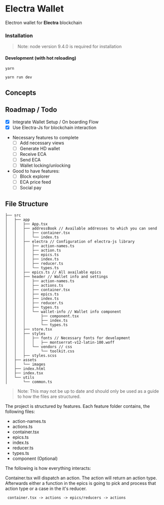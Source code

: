 # Electra Wallet
Electron wallet for **Electra** blockchain


### Installation

> Note: node version 9.4.0 is required for installation
#### Development (with hot reloading)
`yarn`

`yarn run dev`

## Concepts

## Roadmap / Todo
- [x] Integrate Wallet Setup / On boarding Flow
- [x] Use Electra-Js for blockchain interaction
- Necessary features to complete
	- [ ] Add necessary views
	- [ ] Generate HD wallet
	- [ ] Receive ECA
	- [ ] Send ECA
	- [ ] Wallet locking/unlocking
- Good to have features:
	- [ ] Block explorer
	- [ ] ECA price feed
	- [ ] Social pay

## File Structure
```
├── src
│   ├── app
│   │   ├── App.tsx
│   │   ├── addressBook // Available addresses to which you can send
│   │   │   ├── container.tsx
│   │   │   └── index.ts
│   │   ├── electra // Configuration of electra-js library
│   │   │   ├── action-names.ts
│   │   │   ├── action.ts
│   │   │   ├── epics.ts
│   │   │   ├── index.ts
│   │   │   ├── reducer.ts
│   │   │   └── types.ts
│   │   ├── epics.ts // All available epics
│   │   ├── header // Wallet info and settings
│   │   │   ├── action-names.ts
│   │   │   ├── actions.ts
│   │   │   ├── container.tsx
│   │   │   ├── epics.ts
│   │   │   ├── index.ts
│   │   │   ├── reducer.ts
│   │   │   ├── types.ts
│   │   │   └── wallet-info // Wallet info component
│   │   │       ├── component.tsx
│   │   │       ├── index.ts
│   │   │       └── types.ts
│   │   ├── store.tsx
│   │   ├── styles
│   │   │   ├── fonts // Necessary fonts for development
│   │   │   │   ├── montserrat-v12-latin-100.woff
│   │   │   └── vendors // css
│   │   │       └── toolkit.css
│   │   ├── styles.scss
│   ├── assets
│   │   └── images
│   ├── index.html
│   ├── index.tsx
│   └── utils
│       └── common.ts
```
> Note: This may not be up to date and should only be used as a guide to how the files are structured.

The project is structured by features. Each feature folder contains, the following files:

- action-names.ts
- actions.ts
- container.tsx
- epics.ts
- index.ts
- reducer.ts
- types.ts
- component (Optional)

The following is how everything interacts:

Container.tsx will dispatch an action. The action will return an action type. Afterwards either a function in the epics is going to pick and process that action type or a case in the it's reducer.

```
 container.tsx -> actions -> epics/reducers -> actions
```
